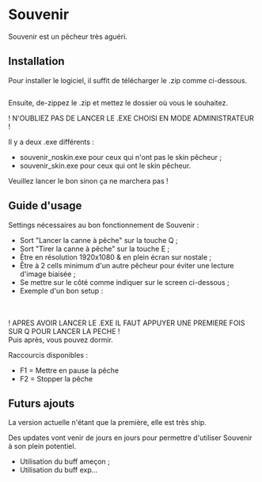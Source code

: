 
# Souvenir

Souvenir est un pêcheur très aguéri.

## Installation

Pour installer le logiciel, il suffit de télécharger le .zip comme ci-dessous.

<a href="https://zupimages.net/viewer.php?id=21/28/cvam.png">
<img src="https://zupimages.net/up/21/28/cvam.png" alt="" /></a>



Ensuite, de-zippez le .zip et mettez le dossier où vous le souhaitez.

! N'OUBLIEZ PAS DE LANCER LE .EXE CHOISI EN MODE ADMINISTRATEUR !

Il y a deux .exe différents :
- souvenir_noskin.exe pour ceux qui n'ont pas le skin pêcheur ;
- souvenir_skin.exe pour ceux qui ont le skin pêcheur.

Veuillez lancer le bon sinon ça ne marchera pas !

## Guide d'usage

Settings nécessaires au bon fonctionnement de Souvenir :

- Sort "Lancer la canne à pêche" sur la touche Q ;
- Sort "Tirer la canne à pêche" sur la touche E ;
- Être en résolution 1920x1080 & en plein écran sur nostale ;
- Être à 2 cells minimum d'un autre pêcheur pour éviter une lecture d'image biaisée ;
- Se mettre sur le côté comme indiquer sur le screen ci-dessous ;
- Exemple d'un bon setup : <br/><br/>
<a href="https://zupimages.net/viewer.php?id=21/28/tsy1.jpg"><img src="https://zupimages.net/up/21/28/tsy1.jpg" alt="" /></a>

! APRES AVOIR LANCER LE .EXE IL FAUT APPUYER UNE PREMIERE FOIS SUR Q POUR LANCER LA PECHE !<br/>
Puis après, vous pouvez dormir.

Raccourcis disponibles :
- F1 = Mettre en pause la pêche
- F2 = Stopper la pêche

## Futurs ajouts
La version actuelle n'étant que la première, elle est très ship.

Des updates vont venir de jours en jours pour permettre d'utiliser Souvenir à son plein potentiel.
- Utilisation du buff ameçon ;
- Utilisation du buff exp...
